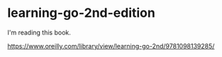 # learning-go-2nd-edition

I'm reading this book.

https://www.oreilly.com/library/view/learning-go-2nd/9781098139285/
